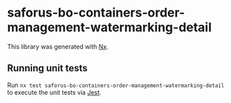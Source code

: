 # saforus-bo-containers-order-management-watermarking-detail

This library was generated with [Nx](https://nx.dev).

## Running unit tests

Run `nx test saforus-bo-containers-order-management-watermarking-detail` to execute the unit tests via [Jest](https://jestjs.io).
